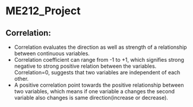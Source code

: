 # ME212_Project

## Correlation: 
- Correlation evaluates the direction as well as strength of a relationship between continuous variables. 
- Correlation coefficient can range from -1 to +1, which signifies strong negative to strong positive relation between the variables. Correlation=0, suggests that two variables are independent of each other. 
- A positive correlation point towards the positive relationship between two variables, which means if one variable a changes the second variable also changes is same direction(increase or decrease).
